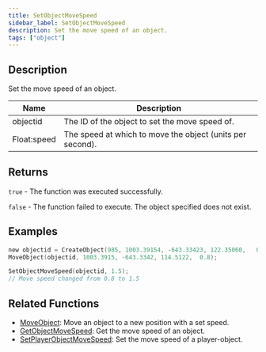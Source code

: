 ```yaml
---
title: SetObjectMoveSpeed
sidebar_label: SetObjectMoveSpeed
description: Set the move speed of an object.
tags: ["object"]
---
```


<VersionWarn version='omp v1.1.0.2612' />

## Description

Set the move speed of an object.

| Name        | Description                                               |
|-------------|-----------------------------------------------------------|
| objectid    | The ID of the object to set the move speed of.            |
| Float:speed | The speed at which to move the object (units per second). |

## Returns

`true` - The function was executed successfully.

`false` - The function failed to execute. The object specified does not exist.

## Examples

```c
new objectid = CreateObject(985, 1003.39154, -643.33423, 122.35060,   0.00000, 1.00000, 24.00000);
MoveObject(objectid, 1003.3915, -643.3342, 114.5122,  0.8);

SetObjectMoveSpeed(objectid, 1.5);
// Move speed changed from 0.8 to 1.5
```

## Related Functions

- [MoveObject](MoveObject): Move an object to a new position with a set speed.
- [GetObjectMoveSpeed](GetObjectMoveSpeed): Get the move speed of an object.
- [SetPlayerObjectMoveSpeed](SetPlayerObjectMoveSpeed): Set the move speed of a player-object.
